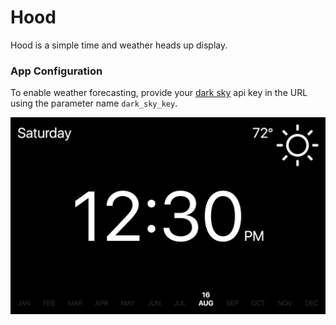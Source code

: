 # Hood

Hood is a simple time and weather heads up display.

### App Configuration

To enable weather forecasting, provide your [dark sky](https://darksky.net/dev/) api key in the URL using the parameter name `dark_sky_key`. 

![screenshot](/screenshot.png)
